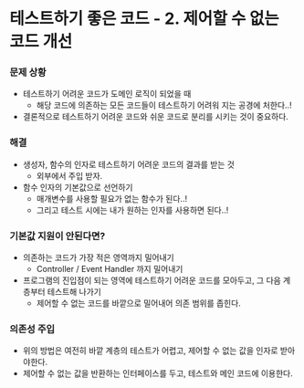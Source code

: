 # 테스트하기 좋은 코드 - 2. 제어할 수 없는 코드 개선

### 문제 상황

- 테스트하기 어려운 코드가 도메인 로직이 되었을 때
    - 해당 코드에 의존하는 모든 코드들이 테스트하기 어려워 지는 공경에 처한다..!
- 결론적으로 테스트하기 어려운 코드와 쉬운 코드로 분리를 시키는 것이 중요하다.

### 해결

- 생성자, 함수의 인자로 테스트하기 어려운 코드의 결과를 받는 것
    - 외부에서 주입 받자.
- 함수 인자의 기본값으로 선언하기
    - 매개변수를 사용할 필요가 없는 함수가 된다..!
    - 그리고 테스트 시에는 내가 원하는 인자를 사용하면 된다..!

### 기본값 지원이 안된다면?

- 의존하는 코드가 가장 적은 영역까지 밀어내기
    - Controller / Event Handler 까지 밀어내기
- 프로그램의 진입점이 되는 영역에 테스트하기 어려운 코드를 모아두고, 그 다음 계층부터 테스트해 나가기
    - 제어할 수 없는 코드를 바깥으로 밀어내어 의존 범위를 좁힌다.

### 의존성 주입

- 위의 방법은 여전히 바깥 계층의 테스트가 어렵고, 제어할 수 없는 값을 인자로 받아야한다.
- 제어할 수 없는 값을 반환하는 인터페이스를 두고, 테스트와 메인 코드에 이용한다.